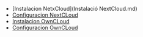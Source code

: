 * [Instalacion NetxCloud](Instalació NextCloud.md)
* [Configuracion NextCLoud](ManualOwncloudNextCloud/Configuració-NextCloud.md)
* [Instalacion OwnCLoud](Instalació-OwnCLoud.md)
* [Configuracion OwnCLoud](Configuració-OwnCloud.md)
